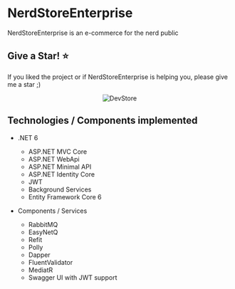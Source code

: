 # NerdStoreEnterprise
NerdStoreEnterprise is an e-commerce for the nerd public


## Give a Star! :star:
If you liked the project or if NerdStoreEnterprise is helping you, please give me a star ;)

<p align="center">
    <img alt="DevStore" src="https://user-images.githubusercontent.com/89268597/227810630-48844d7d-94a4-4224-904c-ec10bf224bdd.png" />
</p>


## Technologies / Components implemented

- .NET 6
    - ASP.NET MVC Core
    - ASP.NET WebApi
    - ASP.NET Minimal API
    - ASP.NET Identity Core
    - JWT    
    - Background Services
    - Entity Framework Core 6

- Components / Services
    - RabbitMQ
    - EasyNetQ
    - Refit 
    - Polly
    - Dapper
    - FluentValidator
    - MediatR
    - Swagger UI with JWT support
 
